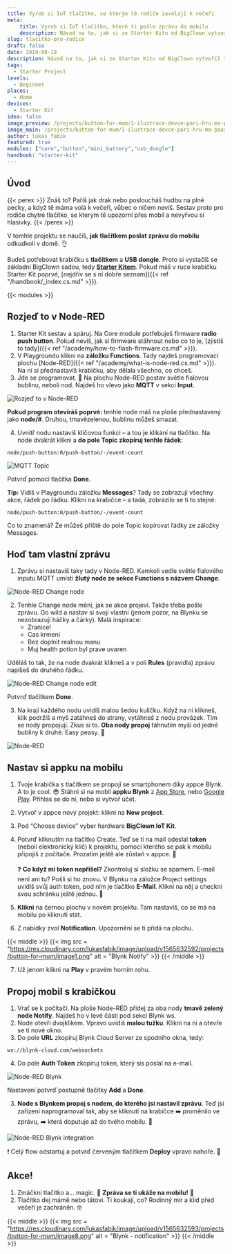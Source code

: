 ```yaml
---
title: Vyrob si IoT tlačítko, se kterým tě rodiče zavolají k večeři
meta:
    title: Vyrob si IoT tlačítko, které ti pošle zprávu do mobilu
    description: Návod na to, jak si ze Starter Kitu od BigClown vytvoříš IoT tlačítko, se kterým tě rodiče zavolají k večeři, když zrovna paříš.
slug: tlacitko-pro-rodice
draft: false
date: 2019-08-19
description: Návod na to, jak si ze Starter Kitu od BigClown vytvoříš IoT tlačítko, se kterým tě rodiče zavolají k večeři, když zrovna paříš.
tags:
  - Starter Project
levels:
  - Beginner
places:
  - Home
devices:
  - Starter Kit
idea: false
image_preview: /projects/button-for-mum/1-ilustrace-devce-pari-hru-ma-pauzu.png
image_main: /projects/button-for-mum/1-ilustrace-devce-pari-hru-ma-pauzu.png
author: lukas_fabik
featured: true
modules: ["core","button","mini_battery","usb_dongle"]
handbook: "starter-kit"
---
```


## Úvod

{{< perex >}}
Znáš to? Paříš jak drak nebo posloucháš hudbu na plné pecky, a když tě máma volá k večeři, vůbec o ničem nevíš. Sestav proto pro rodiče chytré tlačítko, se kterým tě upozorní přes mobil a nevyřvou si hlasivky.
{{< /perex >}}

V tomhle projektu se naučíš, **jak tlačítkem poslat zprávu do mobilu** odkudkoli v domě. 👌

Budeš potřebovat krabičku s **tlačítkem** a **USB dongle**. Proto si vystačíš se základní BigClown sadou, tedy [**Starter Kitem**](https://shop.bigclown.com/starter-kit/). Pokud máš v ruce krabičku Starter Kit poprvé, [nejdřív se s ní dobře seznam]({{< ref "/handbook/_index.cs.md" >}}).

{{< modules >}}

## Rozjeď to v Node-RED

1. Starter Kit sestav a spáruj. Na Core module potřebuješ firmware **radio push button**. Pokud nevíš, jak si firmware stáhnout nebo co to je, [zjistíš to tady]({{< ref "/academy/how-to-flash-firmware.cs.md" >}}).
2. V Playgroundu klikni na **záložku Functions**. Tady najdeš programovací plochu [Node-RED]({{< ref "/academy/what-is-node-red.cs.md" >}}). Na ní si přednastavíš krabičku, aby dělala všechno, co chceš.
3. Jde se programovat. 🤞 Na plochu Node-RED postav světle fialovou bublinu, neboli nod. Najdeš ho vlevo jako **MQTT** v sekci **Input**.

![Rozjeď to v Node-RED](https://res.cloudinary.com/lukasfabik/image/upload/v1565632592/projects/button-for-mum/image3.png "Rozjeď to v Node-RED")

**Pokud program otevíráš poprvé:** tenhle node máš na ploše přednastavený jako **node/#**. Druhou, tmavězelenou, bublinu můžeš smazat.

4. Uvnitř nodu nastavíš klíčovou funkci – a tou je klikání na tlačítko. Na node dvakrát klikni a **do pole Topic zkopíruj tenhle řádek**:

```
node/push-button:0/push-button/-/event-count
```

![MQTT Topic](https://res.cloudinary.com/lukasfabik/image/upload/v1565632595/projects/button-for-mum/image9.png "MQTT Topic")

Potvrď pomocí tlačítka **Done**.

**Tip:** Vidíš v Playgroundu záložku **Messages**? Tady se zobrazují všechny akce, řádek po řádku. Klikni na krabičce – a tadá, zobrazilo se ti to stejné:
```
node/push-button:0/push-button/-/event-count
```
Co to znamená? Že můžeš příště do pole Topic kopírovat řádky ze záložky Messages.

## Hoď tam vlastní zprávu

1. Zprávu si nastavíš taky tady v Node-RED. Kamkoli vedle světle fialového inputu MQTT umísti **žlutý node ze sekce Functions s názvem Change**.

![Node-RED Change node](https://res.cloudinary.com/lukasfabik/image/upload/v1565632592/projects/button-for-mum/image7.png "Node-RED Change node")

2. Tenhle Change node mění, jak se akce projeví. Takže třeba pošle zprávu. Go wild a nastav si svoji vlastní (jenom pozor, na Blynku se nezobrazují háčky a čárky). Malá inspirace:
	- Zranice!
	- Cas krmeni
	- Bez doplnit realnou manu
	- Muj health potion byl prave uvaren

Uděláš to tak, že na node dvakrát klikneš a v poli **Rules** (pravidla) zprávu napíšeš do druhého řádku.

![Node-RED Change node edit](https://res.cloudinary.com/lukasfabik/image/upload/v1565632593/projects/button-for-mum/image5.png "Node-RED Change node edit")

Potvrď tlačítkem **Done**.

3. Na kraji každého nodu uvidíš malou šedou kuličku. Když na ni klikneš, klik podržíš a myš zatáhneš do strany, vytáhneš z nodu provázek. Tím se nody propojují.
Zkus si to. **Oba nody propoj** táhnutím myší od jedné bubliny k druhé. Easy peasy. 🙆

![Node-RED](https://res.cloudinary.com/lukasfabik/image/upload/v1565632593/projects/button-for-mum/image6.png "Node-RED")

## Nastav si appku na mobilu

1. Tvoje krabička s tlačítkem se propojí se smartphonem díky appce Blynk. A to je cool. 😎 Stáhni si na mobil **appku Blynk** z [App Store](https://apps.apple.com/us/app/blynk-iot-for-arduino-esp32/id808760481), nebo [Google Play](https://play.google.com/store/apps/details?id=cc.blynk&hl=en). Přihlas se do ní, nebo si vytvoř účet.
2. Vytvoř v appce nový projekt: klikni na **New project**.
3. Pod “Choose device” vyber hardware **BigClown IoT Kit**.
4. Potvrď kliknutím na tlačítko Create. Teď se ti na mail odeslal **token** (neboli elektronický klíč) k projektu, pomocí kterého se pak k mobilu připojíš z počítače. Prozatím ještě ale zůstaň v appce. 📱<br/><br/>
❓ **Co když mi token nepřišel?** Zkontroluj si složku se spamem. E-mail není ani tu? Pošli si ho znovu. V Blynku na záložce Project settings uvidíš svůj auth token, pod ním je tlačítko **E-Mail**. Klikni na něj a checkni svou schránku ještě jednou. 👋

5. **Klikni** na černou plochu v novém projektu. Tam nastavíš, co se má na mobilu po kliknutí stát.
6. Z nabídky zvol **Notification**. Upozornění se ti přidá na plochu.

{{< middle >}}
{{< img src = "https://res.cloudinary.com/lukasfabik/image/upload/v1565632592/projects/button-for-mum/image1.png" alt = "Blynk Notify" >}}
{{< /middle >}}

7. Už jenom klikni na **Play** v pravém horním rohu.


## Propoj mobil s krabičkou

1. Vrať se k počítači. Na ploše Node-RED přidej za oba nody **tmavě zelený node Notify**. Najdeš ho v levé části pod sekcí Blynk ws.
2. Node otevři dvojklikem. Vpravo uvidíš **malou tužku**. Klikni na ni a otevře se ti nové okno.
3. Do pole **URL** zkopíruj Blynk Cloud Server ze spodního okna, tedy:<br/>
```
ws://blynk-cloud.com/websockets
```

4. Do pole **Auth Token** zkopíruj token, který sis poslal na e-mail.

![Node-RED Blynk](https://res.cloudinary.com/lukasfabik/image/upload/v1565632592/projects/button-for-mum/image2.png "Node-RED Blynk")

Nastavení potvrď postupně tlačítky **Add** a **Done**.

3. **Node s Blynkem propoj s nodem, do kterého jsi nastavil zprávu**. Teď jsi zařízení naprogramoval tak, aby se kliknutí na krabičce ➡️ proměnilo ve zprávu, ➡️ která doputuje až do tvého mobilu. 👾

![Node-RED Blynk integration](https://res.cloudinary.com/lukasfabik/image/upload/v1565632593/projects/button-for-mum/image4.png "Node-RED Blynk integration")

❗ Celý flow odstartuj a potvrď červeným tlačítkem **Deploy** vpravo nahoře. 🚨

## Akce!

1. Zmáčkni tlačítko a… magic. 🎇 **Zpráva se ti ukáže na mobilu!** 🙌
2. Tlačítko dej mámě nebo tátovi. Ti koukají, co? Rodinný mír a klid před večeří je zachráněn. 🤓

{{< middle >}}
{{< img src = "https://res.cloudinary.com/lukasfabik/image/upload/v1565632593/projects/button-for-mum/image8.png" alt = "Blynk - notification" >}}
{{< /middle >}}
